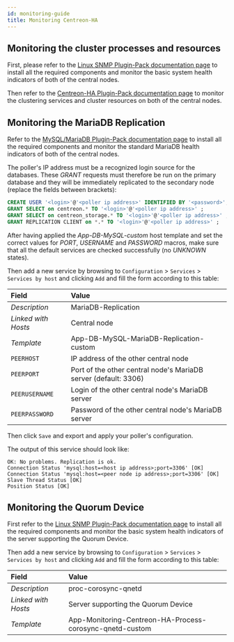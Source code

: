 ```yaml
---
id: monitoring-guide
title: Monitoring Centreon-HA
---
```


## Monitoring the cluster processes and resources

First, please refer to the [Linux SNMP Plugin-Pack documentation page](./integrations/plugin-packs/procedures/operatingsystems-linux-snmp.md) to install all the required components and monitor the basic system health indicators of both of the central nodes.

Then refer to the [Centreon-HA Plugin-Pack documentation page](./integrations/plugin-packs/procedures/applications-monitoring-centreon-ha.md) to monitor the clustering services and cluster resources on both of the central nodes.

## Monitoring the MariaDB Replication

Refer to the [MySQL/MariaDB Plugin-Pack documentation page](./integrations/plugin-packs/procedures/applications-databases-mysql.md) to install all the required components and monitor the standard MariaDB health indicators of both of the central nodes.

The poller's IP address must be a recognized login source for the databases. These *GRANT* requests must therefore be run on the primary database and they will be immediately replicated to the secondary node (replace the fields between brackets):

```sql
CREATE USER '<login>'@'<poller ip address>' IDENTIFIED BY '<password>';
GRANT SELECT on centreon.* TO '<login>'@'<poller ip address>' ;
GRANT SELECT on centreon_storage.* TO '<login>'@'<poller ip address>' ;
GRANT REPLICATION CLIENT on *.* TO '<login>'@'<poller ip address>' ;
```

After having applied the *App-DB-MySQL-custom* host template and set the correct values for *PORT*, *USERNAME* and *PASSWORD* macros, make sure that all the default services are checked successfully (no *UNKNOWN* states).

Then add a new service by browsing to `Configuration` > `Services` > `Services by host` and clicking `Add` and fill the form according to this table:

| Field               | Value                                                           |
|:--------------------|:----------------------------------------------------------------|
| *Description*       | MariaDB-Replication                                             |
| *Linked with Hosts* | Central node                                                    |
| *Template*          | App-DB-MySQL-MariaDB-Replication-custom                         |
| `PEERHOST`          | IP address of the other central node                            |
| `PEERPORT`          | Port of the other central node's MariaDB server (default: 3306) |
| `PEERUSERNAME`      | Login of the other central node's MariaDB server                |
| `PEERPASSWORD`      | Password of the other central node's MariaDB server             |

Then click `Save` and export and apply your poller's configuration.

The output of this service should look like:

```text
OK: No problems. Replication is ok.
Connection Status 'mysql:host=<host ip address>;port=3306' [OK]
Connection Status 'mysql:host=<peer node ip address>;port=3306' [OK]
Slave Thread Status [OK]
Position Status [OK]
```

## Monitoring the Quorum Device

First refer to the [Linux SNMP Plugin-Pack documentation page](./integrations/plugin-packs/procedures/operatingsystems-linux-snmp.md) to install all the required components and monitor the basic system health indicators of the server supporting the Quorum Device.

Then add a new service by browsing to `Configuration` > `Services` > `Services by host` and clicking `Add` and fill the form according to this table:

| Field               | Value                                                    |
|:--------------------|:---------------------------------------------------------|
| *Description*       | proc-corosync-qnetd                                      |
| *Linked with Hosts* | Server supporting the Quorum Device                      |
| *Template*          | App-Monitoring-Centreon-HA-Process-corosync-qnetd-custom |

